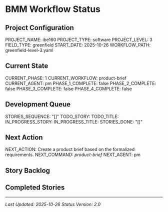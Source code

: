 # BMM Workflow Status

## Project Configuration

PROJECT_NAME: ibe160
PROJECT_TYPE: software
PROJECT_LEVEL: 3
FIELD_TYPE: greenfield
START_DATE: 2025-10-26
WORKFLOW_PATH: greenfield-level-3.yaml

## Current State

CURRENT_PHASE: 1
CURRENT_WORKFLOW: product-brief
CURRENT_AGENT: pm
PHASE_1_COMPLETE: false
PHASE_2_COMPLETE: false
PHASE_3_COMPLETE: false
PHASE_4_COMPLETE: false

## Development Queue

STORIES_SEQUENCE: "[]"
TODO_STORY: 
TODO_TITLE: 
IN_PROGRESS_STORY: 
IN_PROGRESS_TITLE: 
STORIES_DONE: "[]"

## Next Action

NEXT_ACTION: Create a product brief based on the formalized requirements.
NEXT_COMMAND: *product-brief*
NEXT_AGENT: pm

## Story Backlog



## Completed Stories



---

_Last Updated: 2025-10-26_
_Status Version: 2.0_

